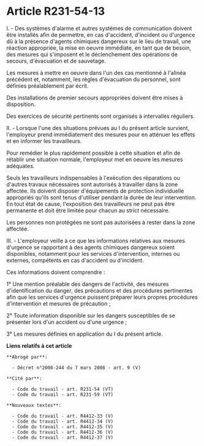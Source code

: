 # Article R231-54-13

I. - Des systèmes d'alarme et autres systèmes de communication doivent être installés afin de permettre, en cas d'accident,
d'incident ou d'urgence dû à la présence d'agents chimiques dangereux sur le lieu de travail, une réaction appropriée, la
mise en oeuvre immédiate, en tant que de besoin, des mesures qui s'imposent et le déclenchement des opérations de secours,
d'évacuation et de sauvetage.

Les mesures à mettre en oeuvre dans l'un des cas mentionné à l'alinéa précédent et, notamment, les règles d'évacuation du
personnel, sont définies préalablement par écrit.

Des installations de premier secours appropriées doivent être mises à disposition.

Des exercices de sécurité pertinents sont organisés à intervalles réguliers.

II. - Lorsque l'une des situations prévues au I du présent article survient, l'employeur prend immédiatement des mesures pour
en atténuer les effets et en informer les travailleurs.

Pour remédier le plus rapidement possible à cette situation et afin de rétablir une situation normale, l'employeur met en
oeuvre les mesures adéquates.

Seuls les travailleurs indispensables à l'exécution des réparations ou d'autres travaux nécessaires sont autorisés à
travailler dans la zone affectée. Ils doivent disposer d'équipements de protection individuelle appropriés qu'ils sont tenus
d'utiliser pendant la durée de leur intervention. En tout état de cause, l'exposition des travailleurs ne peut pas être
permanente et doit être limitée pour chacun au strict nécessaire.

Les personnes non protégées ne sont pas autorisées à rester dans la zone affectée.

III. - L'employeur veille à ce que les informations relatives aux mesures d'urgence se rapportant à des agents chimiques
dangereux soient disponibles, notamment pour les services d'intervention, internes ou externes, compétents en cas d'accident
ou d'incident.

Ces informations doivent comprendre :

1° Une mention préalable des dangers de l'activité, des mesures d'identification du danger, des précautions et des procédures
pertinentes afin que les services d'urgence puissent préparer leurs propres procédures d'intervention et mesures de
précaution ;

2° Toute information disponible sur les dangers susceptibles de se présenter lors d'un accident ou d'une urgence ;

3° Les mesures définies en application du I du présent article.

**Liens relatifs à cet article**

	**Abrogé par**:

	  - Décret n°2008-244 du 7 mars 2008 - art. 9 (V)

	**Cité par**:

	  - Code du travail - art. R231-54 (VT)
	  - Code du travail - art. R231-59 (VT)

	**Nouveaux textes**:

	  - Code du travail - art. R4412-33 (V)
	  - Code du travail - art. R4412-34 (V)
	  - Code du travail - art. R4412-35 (V)
	  - Code du travail - art. R4412-36 (V)
	  - Code du travail - art. R4412-37 (V)
